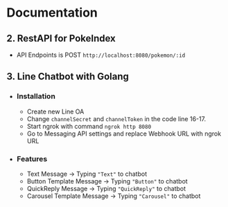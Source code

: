 # Documentation

## 2. RestAPI for PokeIndex

- API Endpoints is POST `http://localhost:8080/pokemon/:id`

## 3. Line Chatbot with Golang

* ### Installation
  - Create new Line OA
  - Change `channelSecret` and `channelToken` in the code line 16-17.
  - Start ngrok with command `ngrok http 8080`
  - Go to Messaging API settings and replace Webhook URL with ngrok URL
 
* ### Features
  - Text Message -> Typing `"Text"` to chatbot
  - Button Template Message -> Typing `"Button"` to chatbot
  - QuickReply Message -> Typing `"QuickReply"` to chatbot
  - Carousel Template Message -> Typing `"Carousel"` to chatbot

